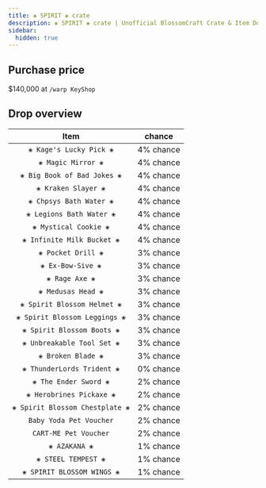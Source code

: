 ```yaml
---
title: ❀ SPIRIT ❀ crate
description: ❀ SPIRIT ❀ crate | Unofficial BlossomCraft Crate & Item Documentation
sidebar:
  hidden: true
---
```


## Purchase price
$140,000 at `/warp KeyShop`

## Drop overview

|          Item          |   chance  |
|:----------------------:|:---------:|
|   `❀ Kage's Lucky Pick ❀`   | 4% chance |
|  `❀ Magic Mirror ❀`  | 4% chance |
|    `❀ Big Book of Bad Jokes ❀`   | 4% chance |
|    `❀ Kraken Slayer ❀`   | 4% chance |
| `❀ Chpsys Bath Water ❀` | 4% chance |
|   `❀ Legions Bath Water ❀`  | 4% chance |
|     `❀ Mystical Cookie ❀`     | 4% chance |
|   `❀ Infinite Milk Bucket ❀`   | 4% chance |
|    `❀ Pocket Drill ❀`    | 3% chance |
|    `❀ Ex-Bow-Sive ❀`    | 3% chance |
|     `❀ Rage Axe ❀`     | 3% chance |
| `❀ Medusas Head ❀` | 3% chance |
|   `❀ Spirit Blossom Helmet ❀`   | 3% chance |
|    `❀ Spirit Blossom Leggings ❀`   | 3% chance |
|     `❀ Spirit Blossom Boots ❀`   | 3% chance |
| `❀ Unbreakable Tool Set ❀` | 3% chance |
|       `❀ Broken Blade ❀`      | 3% chance |
|    `❀ ThunderLords Trident ❀`   | 0% chance |
| `❀ The Ender Sword ❀` | 2% chance |
|  `❀ Herobrines Pickaxe ❀`  | 2% chance |
|      `❀ Spirit Blossom Chestplate ❀`   | 2% chance |
|   `Baby Yoda Pet Voucher`   | 2% chance |
|  `CART-ME Pet Voucher`  | 2% chance |
|    `❀ AZAKANA ❀`   | 1% chance |
|  `❀ STEEL TEMPEST ❀`  | 1% chance |
|    `❀ SPIRIT BLOSSOM WINGS ❀`   | 1% chance |